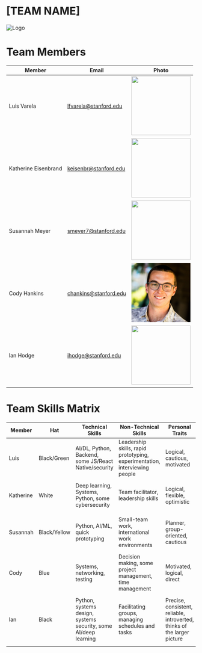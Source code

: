 # [TEAM NAME]

<img src="https://www.petmd.com/sites/default/files/Acute-Dog-Diarrhea-47066074.jpg" alt="Logo">

# Team Members
Member | Email | Photo
--- | --- | ---
Luis Varela | lfvarela@stanford.edu | <img src="https://avatars1.githubusercontent.com/u/26133102?s=400&u=2cc93856eba9d127b2aa71cb8b59e35c34582c0d&v=4" alt="" width="157.5" height="157.5">
Katherine Eisenbrand | keisenbr@stanford.edu | <img src="https://upload.wikimedia.org/wikipedia/commons/thumb/e/e0/SNice.svg/220px-SNice.svg.png" alt="" width="157.5" height="157.5">
Susannah Meyer | smeyer7@stanford.edu | <img src="https://upload.wikimedia.org/wikipedia/commons/thumb/e/e0/SNice.svg/220px-SNice.svg.png" alt="" width="157.5" height="157.5">
Cody Hankins | chankins@stanford.edu | <img src="https://github.com/chankins/chankins/blob/master/assets/real_headshot.jpg" alt="" width="157.5" height="157.5">
Ian Hodge | ihodge@stanford.edu | <img src="https://avatars3.githubusercontent.com/u/14864663?s=460&v=4" alt="" width="157.5" height="157.5">

# Team Skills Matrix

Member | Hat | Technical Skills | Non-Technical Skills | Personal Traits | Desired Growth | Weaknesses
--- | --- | --- | --- | --- | --- | ---
Luis | Black/Green | AI/DL, Python, Backend, some JS/React Native/security  | Leadership skills, rapid prototyping, experimentation, interviewing people | Logical, cautious, motivated | Product management skills, embedded systems, cybersecurity | Presentation skills, time management
Katherine | White | Deep learning, Systems, Python, some cybersecurity | Team facilitator, leadership skills | Logical, flexible, optimistic | Project management and presentation skills | UI/UX, time management
Susannah | Black/Yellow | Python, AI/ML, quick prototyping | Small-team work, international work environments | Planner, group-oriented, cautious | UI/UX research and design, security, AI/ML lifecycle | Presentation, prioritization, systems
Cody | Blue | Systems, networking, testing | Decision making, some project management, time management | Motivated, logical, direct | Embedded systems & cybersecurity / launching attacks | AI, can be too blunt
Ian | Black | Python, systems design, systems security, some AI/deep learning | Facilitating groups, managing schedules and tasks | Precise, consistent, reliable, introverted, thinks of the larger picture | IoT security, applying deep learning, group dynamics, managing a budget | Can be fickle, sometimes hard to convince, introverted
